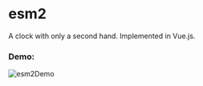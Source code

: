 # esm2

A clock with only a second hand.
Implemented in Vue.js.

### Demo:

![esm2Demo](https://user-images.githubusercontent.com/70590583/201158010-036e3f5e-1f3a-4d28-89f1-01abd026da26.gif)
